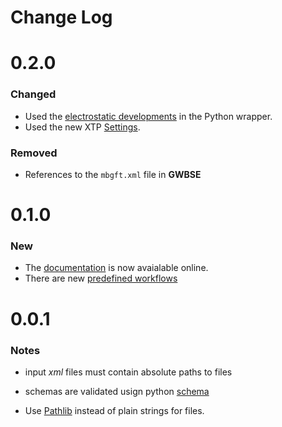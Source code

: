 # Change Log

# 0.2.0

### Changed

* Used the [electrostatic developments](https://github.com/votca/xtp/tree/electrostatics) in the Python wrapper.
* Used the new  XTP [Settings](https://github.com/votca/xtp/pull/389).

### Removed

* References to the `mbgft.xml` file in **GWBSE**

#  0.1.0

### New
 * The [documentation](https://xtp-job-control.readthedocs.io/en/latest/index.html) is now avaialable online.
 * There are new [predefined workflows](https://xtp-job-control.readthedocs.io/en/latest/tutorial.html#available-workflows)

#  0.0.1
### Notes

* input *xml* files must contain absolute paths to files

* schemas are validated usign python [schema](https://github.com/keleshev/schema)

* Use [Pathlib](https://docs.python.org/3/library/pathlib.html) instead of plain strings for files.
